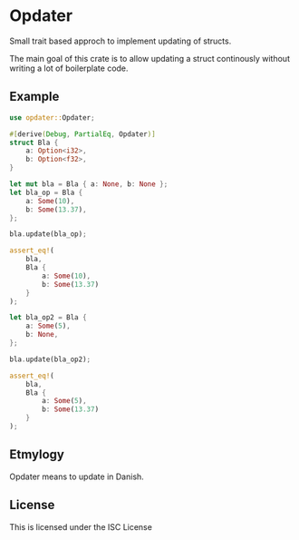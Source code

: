 # Opdater

Small trait based approch to implement updating of structs.

The main goal of this crate is to allow updating a struct continously
without writing a lot of boilerplate code.

## Example

```rust
use opdater::Opdater;

#[derive(Debug, PartialEq, Opdater)]
struct Bla {
    a: Option<i32>,
    b: Option<f32>,
}

let mut bla = Bla { a: None, b: None };
let bla_op = Bla {
    a: Some(10),
    b: Some(13.37),
};

bla.update(bla_op);

assert_eq!(
    bla,
    Bla {
        a: Some(10),
        b: Some(13.37)
    }
);

let bla_op2 = Bla {
    a: Some(5),
    b: None,
};

bla.update(bla_op2);

assert_eq!(
    bla,
    Bla {
        a: Some(5),
        b: Some(13.37)
    }
);
```

## Etmylogy

Opdater means to update in Danish.

## License
This is licensed under the ISC License
